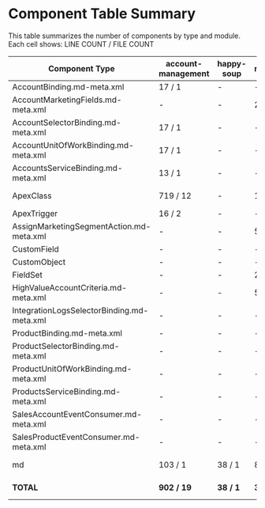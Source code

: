 # Component Table Summary

This table summarizes the number of components by type and module.
Each cell shows: LINE COUNT / FILE COUNT

| Component Type | account-management | happy-soup | marketing | product-management | sales | shared-services | Summary |
|----------------|------------|------------|------------|------------|------------|------------|------------|
| AccountBinding.md-meta.xml | 17 / 1 | - | - | - | - | - | **17 / 1** |
| AccountMarketingFields.md-meta.xml | - | - | 21 / 1 | - | - | - | **21 / 1** |
| AccountSelectorBinding.md-meta.xml | 17 / 1 | - | - | - | - | - | **17 / 1** |
| AccountUnitOfWorkBinding.md-meta.xml | 17 / 1 | - | - | - | - | - | **17 / 1** |
| AccountsServiceBinding.md-meta.xml | 13 / 1 | - | - | - | - | - | **13 / 1** |
| ApexClass | 719 / 12 | - | 104 / 4 | 711 / 12 | 262 / 4 | 409 / 12 | **2205 / 44** |
| ApexTrigger | 16 / 2 | - | - | 16 / 2 | - | 14 / 2 | **46 / 6** |
| AssignMarketingSegmentAction.md-meta.xml | - | - | 57 / 1 | - | - | - | **57 / 1** |
| CustomField | - | - | - | - | - | 242 / 14 | **242 / 14** |
| CustomObject | - | - | - | - | - | 50 / 4 | **50 / 4** |
| FieldSet | - | - | 21 / 1 | - | - | - | **21 / 1** |
| HighValueAccountCriteria.md-meta.xml | - | - | 57 / 1 | - | - | - | **57 / 1** |
| IntegrationLogsSelectorBinding.md-meta.xml | - | - | - | - | - | 17 / 1 | **17 / 1** |
| ProductBinding.md-meta.xml | - | - | - | 17 / 1 | - | - | **17 / 1** |
| ProductSelectorBinding.md-meta.xml | - | - | - | 17 / 1 | - | - | **17 / 1** |
| ProductUnitOfWorkBinding.md-meta.xml | - | - | - | 17 / 1 | - | - | **17 / 1** |
| ProductsServiceBinding.md-meta.xml | - | - | - | 13 / 1 | - | - | **13 / 1** |
| SalesAccountEventConsumer.md-meta.xml | - | - | - | - | 33 / 1 | - | **33 / 1** |
| SalesProductEventConsumer.md-meta.xml | - | - | - | - | 33 / 1 | - | **33 / 1** |
| md | 103 / 1 | 38 / 1 | 83 / 1 | 112 / 1 | 93 / 1 | 140 / 1 | **569 / 6** |
| **TOTAL** | **902 / 19** | **38 / 1** | **343 / 9** | **903 / 19** | **421 / 7** | **872 / 34** | **3479 / 89** |